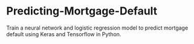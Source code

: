 # Predicting-Mortgage-Default
Train a neural network and logistic regression model to predict mortgage default using Keras and Tensorflow in Python. 
